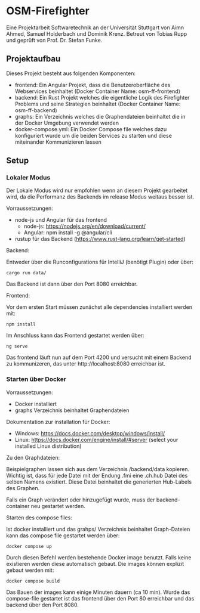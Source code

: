 # OSM-Firefighter
Eine Projektarbeit Softwaretechnik an der Universität Stuttgart von Aimn Ahmed, Samuel Holderbach und Dominik Krenz. Betreut von Tobias Rupp und geprüft von Prof. Dr. Stefan Funke.

## Projektaufbau

Dieses Projekt besteht aus folgenden Komponenten:

* frontend: Ein Angular Projekt, dass die Benutzeroberfläche des Webservices beinhaltet (Docker Container Name: osm-ff-frontend)
* backend: Ein Rust Projekt welches die eigentliche Logik des Firefighter Problems und seine Strategien beinhaltet (Docker Container Name: osm-ff-backend)
* graphs: Ein Verzeichnis welches die Graphendateien beinhaltet die in der Docker Umgebung verwendet werden
* docker-compose.yml: Ein Docker Compose file welches dazu konfiguriert wurde um die beiden Services zu starten und diese miteinander Kommunizieren lassen

## Setup

### Lokaler Modus

Der Lokale Modus wird nur empfohlen wenn an diesem Projekt gearbeitet wird, da die Performanz des Backends im release Modus weitaus besser ist. 

Vorraussetzungen:

* node-js und Angular für das frontend
    * node-js: https://nodejs.org/en/download/current/
    * Angular: npm install -g @angular/cli
* rustup für das Backend (https://www.rust-lang.org/learn/get-started)

Backend:

Entweder über die Runconfigurations für IntelliJ (benötigt Plugin) oder über:

``cargo run data/``

Das Backend ist dann über den Port 8080 erreichbar.

Frontend:

Vor dem ersten Start müssen zunächst alle dependencies installiert werden mit:

``npm install``

Im Anschluss kann das Frontend gestartet werden über:

``ng serve``

Das frontend läuft nun auf dem Port 4200 und versucht mit einem Backend zu kommunizeren, das unter http://localhost:8080 erreichbar ist.

### Starten über Docker

Vorraussetzungen:

* Docker installiert
* graphs Verzeichnis beinhaltet Graphendateien

Dokumentation zur installation für Docker:

* Windows: https://docs.docker.com/desktop/windows/install/
* Linux: https://docs.docker.com/engine/install/#server (select your installed Linux distribution)

Zu den Graphdateien:

Beispielgraphen lassen sich aus dem Verzeichnis /backend/data kopieren. Wichtig ist, dass für jede Datei mit der Endung .fmi eine .ch.hub Datei des selben Namens existiert. Diese Datei beinhaltet die generierten Hub-Labels des Graphen.

Falls ein Graph verändert oder hinzugefügt wurde, muss der backend-container neu gestartet werden.

Starten des compose files:

Ist docker installiert und das grahps/ Verzeichnis beinhaltet Graph-Dateien kann das compose file gestartet werden über:

``docker compose up``

Durch diesen Befehl werden bestehende Docker image benutzt. Falls keine existieren werden diese automatisch gebaut. Die images können explizit gebaut werden mit:

``docker compose build``

Das Bauen der images kann einige Minuten dauern (ca 10 min).
Wurde das compose-file gestartet ist das frontend über den Port 80 erreichbar und das backend über den Port 8080.